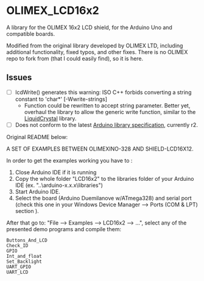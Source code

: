 # OLIMEX_LCD16x2

A library for the OLIMEX 16x2 LCD shield, for the Arduino Uno and compatible boards.

Modified from the original library developed by OLIMEX LTD, including additional functionality, fixed typos, and other fixes. There is no OLIMEX repo to fork from (that I could easily find), so it is here.

## Issues

- [ ] lcdWrite() generates this warning: ISO C++ forbids converting a string constant to 'char*' [-Wwrite-strings]
	- Function could be rewritten to accept string parameter. Better yet, overhaul the library to allow the generic write function, similar to the [LiquidCrystal](https://github.com/arduino-libraries/LiquidCrystal) library.
- [ ] Does not conform to the latest [Arduino library specification](https://arduino.github.io/arduino-cli/0.20/library-specification/), currently r2.

Original README below:

A SET OF EXAMPLES BETWEEN OLIMEXINO-328 AND SHIELD-LCD16X12.

In order to get the examples working you have to :

1. Close Arduino IDE if it is running
2. Copy the whole folder "LCD16x2" to the libraries folder of your Arduino IDE (ex. "..\arduino-x.x.x\libraries")
3. Start Arduino IDE. 
4. Select the board (Arduino Duemilanove w/ATmega328) and serial port (check this one in your Windows Device Manager --> Ports (COM & LPT) section ).

After that go to: "File --> Examples --> LCD16x2 --> ...", select any of the presented demo programs and compile them:

	Buttons_And_LCD
	Check_ID
	GPIO
	Int_and_float
	Set_Backlight
	UART_GPIO
	UART_LCD
	
